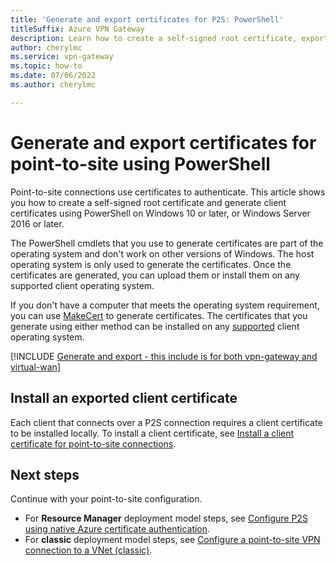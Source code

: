 ```yaml
---
title: 'Generate and export certificates for P2S: PowerShell'
titleSuffix: Azure VPN Gateway
description: Learn how to create a self-signed root certificate, export a public key, and generate client certificates for VPN Gateway point-to-site connections.
author: cherylmc
ms.service: vpn-gateway
ms.topic: how-to
ms.date: 07/06/2022
ms.author: cherylmc

---
```

# Generate and export certificates for point-to-site using PowerShell

Point-to-site connections use certificates to authenticate. This article shows you how to create a self-signed root certificate and generate client certificates using PowerShell on Windows 10 or later, or Windows Server 2016 or later.

The PowerShell cmdlets that you use to generate certificates are part of the operating system and don't work on other versions of Windows. The host operating system is only used to generate the certificates. Once the certificates are generated, you can upload them or install them on any supported client operating system.

If you don't have a computer that meets the operating system requirement, you can use [MakeCert](vpn-gateway-certificates-point-to-site-makecert.md) to generate certificates. The certificates that you generate using either method can be installed on any [supported](vpn-gateway-howto-point-to-site-resource-manager-portal.md#faq) client operating system.

[!INCLUDE [Generate and export - this include is for both vpn-gateway and virtual-wan](../../includes/vpn-gateway-generate-export-certificates-include.md)]

## <a name="install"></a>Install an exported client certificate

Each client that connects over a P2S connection requires a client certificate to be installed locally. To install a client certificate, see [Install a client certificate for point-to-site connections](point-to-site-how-to-vpn-client-install-azure-cert.md).

## Next steps

Continue with your point-to-site configuration.

* For **Resource Manager** deployment model steps, see [Configure P2S using native Azure certificate authentication](vpn-gateway-howto-point-to-site-resource-manager-portal.md).
* For **classic** deployment model steps, see [Configure a point-to-site VPN connection to a VNet (classic)](vpn-gateway-howto-point-to-site-classic-azure-portal.md).